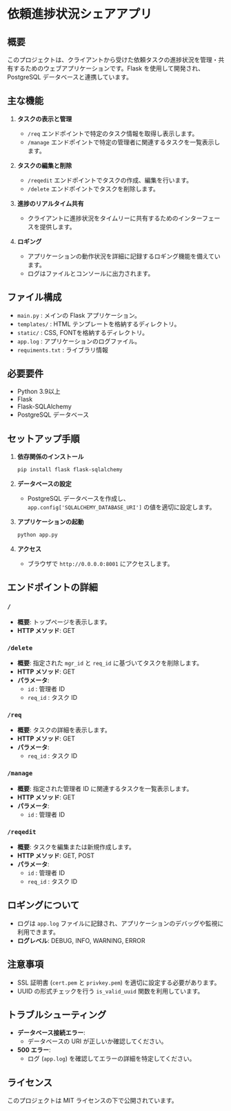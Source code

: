 # 依頼進捗状況シェアアプリ

## 概要
このプロジェクトは、クライアントから受けた依頼タスクの進捗状況を管理・共有するためのウェブアプリケーションです。Flask を使用して開発され、PostgreSQL データベースと連携しています。

## 主な機能
1. **タスクの表示と管理**
   - `/req` エンドポイントで特定のタスク情報を取得し表示します。
   - `/manage` エンドポイントで特定の管理者に関連するタスクを一覧表示します。

2. **タスクの編集と削除**
   - `/reqedit` エンドポイントでタスクの作成、編集を行います。
   - `/delete` エンドポイントでタスクを削除します。

3. **進捗のリアルタイム共有**
   - クライアントに進捗状況をタイムリーに共有するためのインターフェースを提供します。

4. **ロギング**
   - アプリケーションの動作状況を詳細に記録するロギング機能を備えています。
   - ログはファイルとコンソールに出力されます。

## ファイル構成
- `main.py` : メインの Flask アプリケーション。
- `templates/` : HTML テンプレートを格納するディレクトリ。
- `static/` : CSS, FONTを格納するディレクトリ。
- `app.log` : アプリケーションのログファイル。
- `requiments.txt` : ライブラリ情報

## 必要要件
- Python 3.9以上
- Flask
- Flask-SQLAlchemy
- PostgreSQL データベース

## セットアップ手順
1. **依存関係のインストール**
    ```bash
    pip install flask flask-sqlalchemy
    ```

2. **データベースの設定**
   - PostgreSQL データベースを作成し、`app.config['SQLALCHEMY_DATABASE_URI']` の値を適切に設定します。

3. **アプリケーションの起動**
    ```bash
    python app.py
    ```

4. **アクセス**
   - ブラウザで `http://0.0.0.0:8001` にアクセスします。

## エンドポイントの詳細
### `/`
- **概要**: トップページを表示します。
- **HTTP メソッド**: GET

### `/delete`
- **概要**: 指定された `mgr_id` と `req_id` に基づいてタスクを削除します。
- **HTTP メソッド**: GET
- **パラメータ**:
  - `id` : 管理者 ID
  - `req_id` : タスク ID

### `/req`
- **概要**: タスクの詳細を表示します。
- **HTTP メソッド**: GET
- **パラメータ**:
  - `req_id` : タスク ID

### `/manage`
- **概要**: 指定された管理者 ID に関連するタスクを一覧表示します。
- **HTTP メソッド**: GET
- **パラメータ**:
  - `id` : 管理者 ID

### `/reqedit`
- **概要**: タスクを編集または新規作成します。
- **HTTP メソッド**: GET, POST
- **パラメータ**:
  - `id` : 管理者 ID
  - `req_id` : タスク ID

## ロギングについて
- ログは `app.log` ファイルに記録され、アプリケーションのデバッグや監視に利用できます。
- **ログレベル**: DEBUG, INFO, WARNING, ERROR

## 注意事項
- SSL 証明書 (`cert.pem` と `privkey.pem`) を適切に設定する必要があります。
- UUID の形式チェックを行う `is_valid_uuid` 関数を利用しています。

## トラブルシューティング
- **データベース接続エラー**:
  - データベースの URI が正しいか確認してください。
- **500 エラー**:
  - ログ (`app.log`) を確認してエラーの詳細を特定してください。

## ライセンス
このプロジェクトは MIT ライセンスの下で公開されています。
